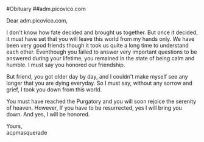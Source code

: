 #Obituary
##adm.picovico.com

Dear adm.picovico.com, 

I don't know how fate decided and brought us together. But once it decided, it must have set that you will leave this world from my hands only. We have been very good friends though it took us quite a long time to understand each other. Eventhough you failed to answer very important questions to be answered during your lifetime, you remained in the state of being calm and humble. I must say you honored our friendship.

But friend, you got older day by day, and I couldn't make myself see any longer that you are dying everyday. So I must say, without any sorrow and grief, I took you down from this world. 

You must have reached the Purgatory and you will soon rejoice the serenity of heaven. However, If you have to be resurrected, yes I will bring you down. And yes, I will be honored.

Yours,  
acpmasquerade


